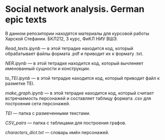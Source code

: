 # Social network analysis. German epic texts

В данном репозитории находятся материалы для курсовой работы Харской Стефании. БКЛ212, 3 курс, ФиКЛ НИУ ВШЭ.

*Read_texts.ipynb* — в этой тетрадке находится код, который обрабатывает файлы формата .pdf и приводит их к формату .txt.

*NER.ipynb* — в этой тетрадке находится код, который вычленяет именованный сущности и конструкции.

*to_TEI.ipynb* — в этой тетрадке находится код, который приводит файл к разметке TEI.

*make_graph.ipynb* — в этой тетрадке находится код, который считает встречаемость персонажей и составляет таблицу формата .csv для построения сети персонажей.

*TEI* — папка с размеченными текстами.

*CSV_pairs* — папка с таблицами для построения графов.

*characters_dict.txt* — словарь имён персонажей.
